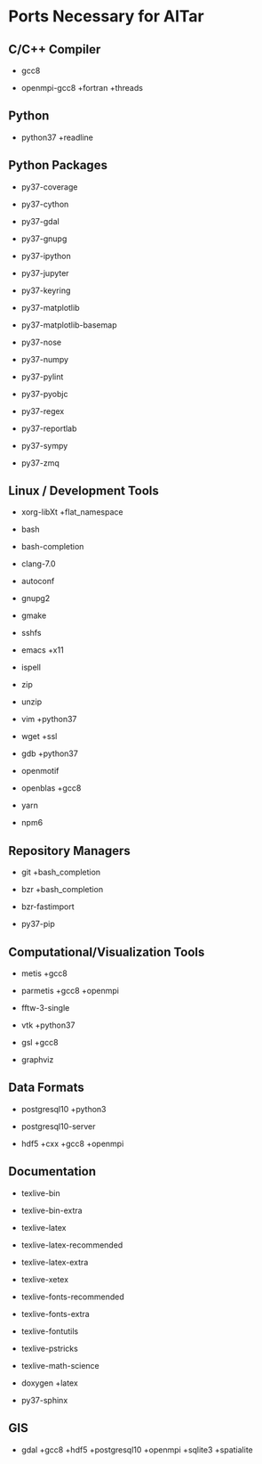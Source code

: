 # Ports Necessary for AlTar 

## C/C++ Compiler 

   * gcc8
    
   * openmpi-gcc8 +fortran +threads
    
## Python 

   * python37 +readline
   
## Python Packages
   
   * py37-coverage
    
   * py37-cython
    
   * py37-gdal
    
   * py37-gnupg
    
   * py37-ipython
    
   * py37-jupyter
    
   * py37-keyring
    
   * py37-matplotlib
    
   * py37-matplotlib-basemap
    
   * py37-nose
    
   * py37-numpy
    
   * py37-pylint
    
   * py37-pyobjc
   
   * py37-regex
    
   * py37-reportlab

   * py37-sympy

   * py37-zmq

## Linux / Development Tools
    
   * xorg-libXt +flat_namespace
    
   * bash
    
   * bash-completion
    
   * clang-7.0
    
   * autoconf
    
   * gnupg2
    
   * gmake
    
   * sshfs

   * emacs +x11

   * ispell
    
   * zip
    
   * unzip

   * vim +python37
    
   * wget +ssl
    
   * gdb +python37
    
   * openmotif
    
   * openblas +gcc8
    
   * yarn
    
   * npm6
    
## Repository Managers
    
   * git +bash_completion
    
   * bzr +bash_completion

   * bzr-fastimport
    
   * py37-pip
    
## Computational/Visualization Tools
    
   * metis +gcc8
    
   * parmetis +gcc8 +openmpi
    
   * fftw-3-single

   * vtk +python37
    
   * gsl +gcc8
    
   * graphviz
    
## Data Formats
    
   * postgresql10 +python3
    
   * postgresql10-server
    
   * hdf5 +cxx +gcc8 +openmpi
    
## Documentation
    
   * texlive-bin

   * texlive-bin-extra
    
   * texlive-latex
    
   * texlive-latex-recommended
    
   * texlive-latex-extra
    
   * texlive-xetex
    
   * texlive-fonts-recommended
    
   * texlive-fonts-extra
    
   * texlive-fontutils
    
   * texlive-pstricks
    
   * texlive-math-science
    
   * doxygen +latex
    
   * py37-sphinx
    
## GIS
    
   * gdal +gcc8 +hdf5 +postgresql10 +openmpi +sqlite3 +spatialite
